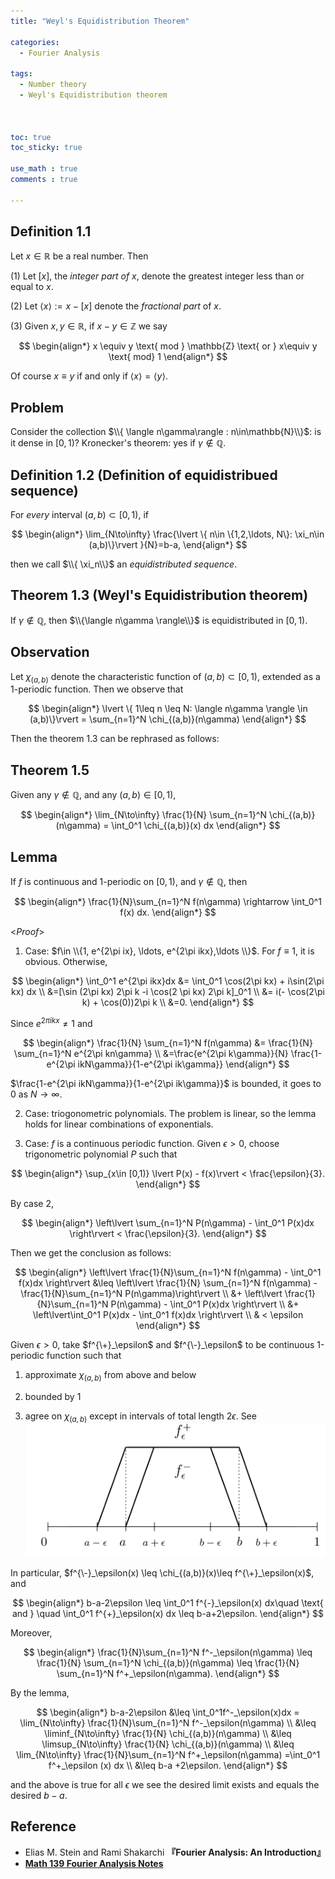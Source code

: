 ```yaml
---
title: "Weyl's Equidistribution Theorem"

categories:
  - Fourier Analysis

tags:
  - Number theory
  - Weyl's Equidistribution theorem



toc: true
toc_sticky: true

use_math : true
comments : true

---
```


## Definition 1.1
Let $x\in\mathbb{R}$ be a real number. Then

(1) Let $[x]$, the *integer part of* $x$, denote the greatest integer less than or equal to $x$.

(2) Let $\langle x\rangle := x -[x]$ denote the *fractional part* of $x$. 

(3) Given $x,y\in\mathbb{R}$, if $x-y\in\mathbb{Z}$ we say



$$
\begin{align*}
x \equiv y \text{ mod } \mathbb{Z} \text{ or } x\equiv y \text{ mod} 1
\end{align*}
$$

Of course $x\equiv y$ if and only if $\langle x \rangle = \langle y \rangle$.


## Problem
Consider the collection $\\{ \langle n\gamma\rangle : n\in\mathbb{N}\\}$: is it dense in $[0,1)$? Kronecker's theorem: yes if $\gamma\notin\mathbb{Q}$.
 
## Definition 1.2 (Definition of equidistribued sequence)
For *every* interval $(a,b)\subset [0,1)$, if

$$
\begin{align*}
\lim_{N\to\infty} \frac{\lvert \{ n\in \{1,2,\ldots, N\}: \xi_n\in (a,b)\}\rvert }{N}=b-a,
\end{align*}
$$

then we call  $\\{ \xi_n\\}$ an *equidistributed sequence*.

## Theorem 1.3 (Weyl's Equidistribution theorem)
If $\gamma\notin \mathbb{Q}$, then $\\{\langle n\gamma \rangle\\}$ is equidistributed in $[0,1)$.


## Observation
Let $\chi_{(a,b)}$ denote the characteristic function of $(a,b)\subset [0,1)$, extended as a 1-periodic function. Then we observe that

$$
\begin{align*}
\lvert \{ 1\leq n \leq N: \langle n\gamma \rangle \in (a,b)\}\rvert = \sum_{n=1}^N \chi_{(a,b)}(n\gamma)
\end{align*}
$$

Then the theorem 1.3 can be rephrased as follows:

## Theorem 1.5
Given any $\gamma \notin \mathbb{Q}$, and any $(a,b)\in [0,1)$,

$$
\begin{align*}
\lim_{N\to\infty} \frac{1}{N} \sum_{n=1}^N \chi_{(a,b)}(n\gamma) = \int_0^1 \chi_{(a,b)}(x) dx
\end{align*}
$$

## Lemma
If $f$ is continuous and 1-periodic on $[0,1)$, and $\gamma \notin \mathbb{Q}$, then 

$$
\begin{align*}
\frac{1}{N}\sum_{n=1}^N f(n\gamma) \rightarrow \int_0^1 f(x) dx.
\end{align*}
$$

<*Proof*>

1. Case: $f\in \\{1, e^{2\pi ix}, \ldots, e^{2\pi ikx},\ldots \\}$. For $f\equiv 1$, it is obvious. Otherwise,

$$
\begin{align*}
\int_0^1 e^{2\pi ikx}dx &= \int_0^1 \cos(2\pi kx) + i\sin(2\pi kx) dx \\
&=[\sin (2\pi kx) 2\pi k -i \cos(2 \pi kx) 2\pi k]_0^1  \\
&= i(- \cos(2\pi k) + \cos(0))2\pi k \\
&=0.
\end{align*}
$$

Since $e^{2\pi ikx}\neq 1$ and

$$
\begin{align*}
\frac{1}{N} \sum_{n=1}^N f(n\gamma) &= \frac{1}{N} \sum_{n=1}^N e^{2\pi kn\gamma}  \\
&=\frac{e^{2\pi k\gamma}}{N} \frac{1-e^{2\pi ikN\gamma}}{1-e^{2\pi ik\gamma}} 
\end{align*}
$$

$\frac{1-e^{2\pi ikN\gamma}}{1-e^{2\pi ik\gamma}}$ is bounded, it  goes to $0$ as $N\to \infty$.

2. Case: triogonometric polynomials. The problem is linear, so the lemma holds for linear combinations of exponentials.

3. Case: $f$ is a continuous periodic function. Given $\epsilon>0$, choose trigonometric polynomial $P$ such that 


$$
\begin{align*}
\sup_{x\in [0,1)} \lvert P(x) - f(x)\rvert < \frac{\epsilon}{3}.
\end{align*}
$$

By case 2, 

$$
\begin{align*}
\left\lvert \sum_{n=1}^N P(n\gamma) - \int_0^1 P(x)dx \right\rvert < \frac{\epsilon}{3}.
\end{align*}
$$

Then we get the conclusion as follows:

$$
\begin{align*}
\left\lvert \frac{1}{N}\sum_{n=1}^N f(n\gamma) - \int_0^1 f(x)dx \right\rvert
 &\leq \left\lvert \frac{1}{N} \sum_{n=1}^N f(n\gamma) - \frac{1}{N}\sum_{n=1}^N P(n\gamma)\right\rvert \\
&+ \left\lvert  \frac{1}{N}\sum_{n=1}^N P(n\gamma) - \int_0^1 P(x)dx \right\rvert \\
&+ \left\lvert\int_0^1 P(x)dx - \int_0^1 f(x)dx \right\rvert \\
& < \epsilon
\end{align*}
$$

$$\tag*{$\square$}$$


Given $\epsilon>0$, take $f^{\+}_\epsilon$ and $f^{\-}_\epsilon$ to be continuous 1-periodic function such that 

1) approximate $\chi_{(a,b)}$ from above and below

2) bounded by 1

3) agree on $\chi_{(a,b)}$ except in intervals of total length $2\epsilon$.  See ![Figure](https://github.com/seanie12/blog/blob/master/assets/fourier_analysis_graph.jpeg)


In particular, $f^{\-}_\epsilon(x) \leq \chi_{(a,b)}(x)\leq f^{\+}_\epsilon(x)$, and 

$$
\begin{align*}
b-a-2\epsilon \leq \int_0^1 f^{-}_\epsilon(x) dx\quad \text{ and }  \quad \int_0^1 f^{+}_\epsilon(x) dx \leq b-a+2\epsilon.
\end{align*}
$$

Moreover,

$$
\begin{align*}
\frac{1}{N}\sum_{n=1}^N f^-_\epsilon(n\gamma) \leq \frac{1}{N} \sum_{n=1}^N \chi_{(a,b)}(n\gamma) \leq \frac{1}{N} \sum_{n=1}^N f^+_\epsilon(n\gamma).
\end{align*}
$$

By the lemma,

$$
\begin{align*}
b-a-2\epsilon &\leq \int_0^1f^-_\epsilon(x)dx = \lim_{N\to\infty} \frac{1}{N}\sum_{n=1}^N f^-_\epsilon(n\gamma) \\
&\leq \liminf_{N\to\infty} \frac{1}{N} \chi_{(a,b)}(n\gamma) \\
&\leq \limsup_{N\to\infty} \frac{1}{N} \chi_{(a,b)}(n\gamma) \\
&\leq \lim_{N\to\infty} \frac{1}{N}\sum_{n=1}^N f^+_\epsilon(n\gamma) =\int_0^1 f^+_\epsilon (x) dx \\
&\leq b-a +2\epsilon.
\end{align*}
$$

and the above is true for all $\epsilon$ we see the desired limit exists and equals the desired $b-a$.

$$\tag*{$\square$}$$

## Reference
- Elias M. Stein and  Rami Shakarchi **『**Fourier Analysis: An Introduction**』**
- **[Math 139 Fourier Analysis Notes](https://drive.google.com/file/d/1f1pp1QkF0BqqLELBrKyk69X0ofd3SjdR/view?usp=sharing)**
